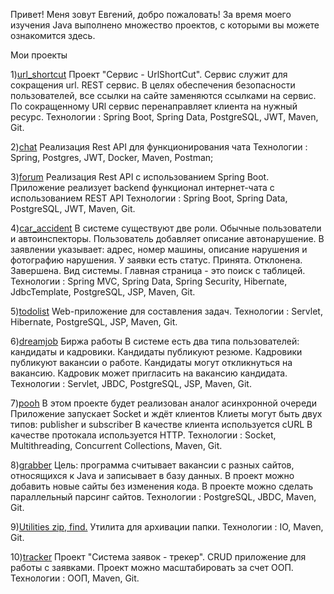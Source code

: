 Привет! Меня зовут Евгений, добро пожаловать!
За время моего изучения Java выполнено множество проектов, с которыми вы можете ознакомится здесь.

Мои проекты

1)[url_shortcut](https://github.com/EvgenyShestakov/job4j_url_shortcut)
Проект "Сервис - UrlShortCut". Сервис служит для сокращения url. 
REST сервис. В целях обеспечения безопасности пользователей, все ссылки на сайте заменяются ссылками на сервис.
По сокращенному URl сервис перенаправляет клиента на нужный ресурс.
Технологии : Spring Boot, Spring Data, PostgreSQL, JWT, Maven, Git.

2)[chat](https://github.com/EvgenyShestakov/job4j_chat) 
Реализация Rest API для функционирования чата
Технологии : Spring, Postgres, JWT, Docker, Maven, Postman;

3)[forum](https://github.com/EvgenyShestakov/job4j_chat) 
Реализация Rest API с использованием Spring Boot. 
Приложение реализует backend функционал интернет-чата с использованием REST API
Технологии : Spring Boot, Spring Data, PostgreSQL, JWT, Maven, Git.

4)[car_accident](https://github.com/EvgenyShestakov/job4j_car_accident) 
В системе существуют две роли. Обычные пользователи и автоинспекторы.
Пользователь добавляет описание автонарушение.
В заявлении указывает: адрес, номер машины, описание нарушения и фотографию нарушения.
У заявки есть статус. Принята. Отклонена. Завершена.
Вид системы. Главная страница - это поиск с таблицей.
Технологии : Spring MVC, Spring Data, Spring Security, Hibernate, JdbcTemplate, PostgreSQL, JSP, Maven, Git.

5)[todolist](https://github.com/EvgenyShestakov/job4j_todo)
Web-приложение для составления задач.
Технологии : Servlet, Hibernate, PostgreSQL, JSP, Maven, Git.

6)[dreamjob](https://github.com/EvgenyShestakov/job4j_dreamjob)
Биржа работы
В системе есть два типа пользователей: кандидаты и кадровики. Кандидаты публикуют резюме. Кадровики публикуют вакансии о работе.
Кандидаты могут откликнуться на вакансию. Кадровик может пригласить на вакансию кандидата.
Технологии : Servlet, JBDC, PostgreSQL, JSP, Maven, Git.

7)[pooh](https://github.com/EvgenyShestakov/job4j_pooh)
В этом проекте будет реализован аналог асинхронной очереди Приложение запускает Socket и ждёт клиентов Клиеты могут быть двух типов: publisher и subscriber В качестве клиента используется cURL В качестве протокала используется HTTP.
Технологии : Socket, Multithreading, Concurrent Collections, Maven, Git.

8)[grabber](https://github.com/EvgenyShestakov/job4j_grabber)
Цель: программа считывает вакансии с разных сайтов, относящихся к Java и записывает в базу данных.
В проект можно добавить новые сайты без изменения кода.
В проекте можно сделать параллельный парсинг сайтов.
Технологии : PostgreSQL, JBDC, Maven, Git.

9)[Utilities zip, find.](https://github.com/EvgenyShestakov/job4j_design/blob/master/chapter_002/src/main/java/ru/job4j/io/Zip.java)
Утилита для архивации папки.
Технологии : IO, Maven, Git.

10)[tracker](https://github.com/EvgenyShestakov/job4j_tracker)
Проект "Система заявок - трекер". CRUD приложение для работы с заявками. Проект можно масштабировать за счет ООП.
Технологии : ООП, Maven, Git.
